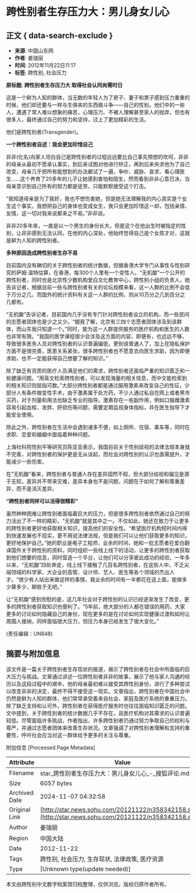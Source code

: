 # 跨性别者生存压力大：男儿身女儿心

## 正文 { data-search-exclude }


- **来源**: 中国山东网  
- **作者**: 姜瑞丽  
- **时间**: 2012年11月22日11:17  
- **标签**: 跨性别, 社会压力

**原标题**: **跨性别者生存压力大 取得社会认同尚需时日**

这是一个鲜为人知的群体，当无数的年轻人为了房子、妻子和票子感到压力重重的时候，他们却还要与一样与生俱来的东西做斗争——自己的性别。他们中的一些人，遭遇了常人难以想象的痛苦，心理压力、不被人理解甚至家人的抛弃，但也有很多人，最终通过自己的努力和坚持，过上了更加精彩的生活。

他们是跨性别者(Transgender)。

**一个跨性别者自述：我会更加珍惜自己**

非非(化名)向家人坦白自己是跨性别者的过程远远要比自己事先预想的坎坷，非非的母亲从最初不愿承认事实，到后来试图对他进行矫正，再到后来央求他为了自己改变，母亲几乎把所有能想到的办法都试了一遍，争吵、威胁、哀求、看心理医生……这个养育了20多年的儿子让她感到害怕和陌生，然而看到非非心意已决，当母亲意识到自己所有的努力都是徒劳，只能默默接受这个打击。

“我知道母亲是为了我好，我也不想伤害她，但是她无法理解我的内心其实是个女生这个事实，我想把自己的身体也变成女生，我只会更加珍惜这一却，包括亲情、友情，这一切对我来说都来之不易。”非非说。

非非20多年来，一直是以一个男生的身份长大，但是这个在他出生时被指定的性别，让非非感到无法认同，在他的内心深处，他始终觉得自己是个女孩才对，这就是鲜为人知的跨性别者。

**多种原因造成跨性别者生存不易**

目前国内没有确切的关于跨性别者的统计数据，但据香港大学专门从事性与性别研究的萨姆·温特估算，在香港，每300个人里有一个变性人。“无机酸”一个公开的跨性别者，同时也是北京性少数机构爱白文化教育中心，跨性别小组的负责人，她告诉记者，根据目前一些与跨性别者有关的论坛规模来看，这一人群的比例不会低于万分之几，而国外的统计资料有关这一人群的比例，则从10万分之几到百分之几都有。

“无机酸”告诉记者，目前国内几乎没有专门针对跨性别者设立的机构，而一些民间的志愿者团体也是少之又少。“据我了解，北京有三四个志愿者团体涉及到该群体，而山东我只知道一个。”同时，能为这一人群提供服务的医疗机构和医生的人数也非常有限。“我国的医学课程很少会涉及这方面的内容，即便有，也远远不够，导致很多医务人员对跨性别者的认识普遍偏低，更别说普通人了，加上在隐私保护方面不是很完善，医患关系紧张，很多跨性别者也不愿意去向医生求助，因为即便求助，也不一定能获得自己想要了解的知识。”

除了缺乏有资质的医疗人员满足他们的需求，跨性别者还面临严重的知识匮乏和一些健康问题。“用英文检索跨性别者，可以发现海量的相关信息，而中文能检索到的相关知识则屈指可数。”大部分跨性别者都是通过服用激素来改变自己的性征，少部分人有条件做变性手术，由于激素属于处方药，不少人通过私自在网上或者黑市买药，对于剂量和用法也缺乏专业的指导。激素存在一些副作用，例如口服雌激素容易引起血栓、发胖、肝损伤等问题，需要定期监视身体指标，并在医生指导下才能安全使用。

除此之外，跨性别者在生活中会遇到诸多不便，如上厕所、住宿、乘车等，同时在求职、恋爱和婚姻中面临着种种问题。

上海社科院性别平等研究员陈亚亚表示，我国目前关于性别歧视的法律法规本身就不完善，对跨性别者的保护更是无从谈起，而社会对跨性别的认识也亟需提升，才能减少一些伤害。

在“无机酸”看来，跨性别者与普通人存在差异固然不假，但大部分歧视和偏见是源于无知，差异并不带来灾难，差异本身也不是问题，问题在于如何了解和尊重差异，而不是消灭差异。

**“跨性别者同样可以活得很精彩”**

虽然种种困难让跨性别者面临着巨大的压力，但是很多跨性别者依然通过自己的努力活出了不一样的精彩，“无机酸”就是其中之一。不仅如此，她还在致力于让更多的跨性别者更好地获取相关知识，提高他们的安全性。“希望医疗机构短时间内得到快速发展也不现实，更不用说法律法规，但是我们可以让他们获取更多的知识，更好地保护自己。”她的职业是电子工程师，业余的时间，她和一批志愿者在爱白翻译国外关于跨性别的资料，同时组织一些线上线下的活动，让更多的跨性别者获取到他们想要的信息，同时营造一个平台，让他们可以分享彼此成功的经验，一年多以来，“无机酸”四处奔走，线上线下接触了几百名跨性别者，在这些人中，不乏尖端领域的科学家、大企业的高管、设计师、艺人、医生等各个领域的杰出人才。“很少有人站出来做这样的事情，我业余的时间有一半都花在这上面，能做多少算多少，聊胜于无吧。”

让“无机酸”感到欣慰的是，这几年社会对于跨性别的认识已经逐渐发生了改变，更多的跨性别者获取知识也便利了。“5年前，绝大部分的人都在错误的用药，大家更多的讨论如何隐藏自己的身份，现在更多的是在讨论如何实现健康过渡和如何让周围人接纳，同样面临很大压力，但压力本身已经发生了很大变化。”

(责任编辑：UN848)

## 摘要与附加信息

<!-- tcd_abstract -->
该文件是一篇关于跨性别者生存现状的报道，揭示了跨性别者在社会中所面临的巨大压力与挑战。文章通过讲述一位跨性别者非非的故事，展示了他与家人沟通的经历以及这段过程中的艰辛。他的母亲最初难以接受其跨性别身份，进行了多种尝试以改变非非的决定，最终不得不接受这一现实。文章指出，跨性别者在中国社会中仍然是鲜为人知的群体，他们常常承受着来自社会、家庭及医疗系统的重重压力。除了缺乏支持和认可外，跨性别者在获得医疗服务时也往往面临知识匮乏的问题。文中提到，关于跨性别者的统计数据几乎不存在，且医疗机构对其需求的认识普遍较低。尽管面临许多挑战，作者指出，许多跨性别者仍通过努力争取自己的权利与尊严，并通过志愿者团体来改善生存状况。文章强调了对跨性别者理解和支持的重要性，呼吁社会应当对这一群体给予更多的关注与尊重。
<!-- tcd_abstract_end -->

附加信息 [Processed Page Metadata]

| Attribute       | Value                                  |
|-----------------|----------------------------------------|
| Filename        | star_跨性别者生存压力大：男儿身女儿心_-_搜狐评论.md                             |
| Size            | 6057 bytes                           |
| Archived Date   | 2024-11-07 04:32:58                             |
| Original Link   | [http://star.news.sohu.com/20121122/n358342158.shtml](http://star.news.sohu.com/20121122/n358342158.shtml)                       |
| Author          | 姜瑞丽                               |
| Region          | 中国大陆                               |
| Date            | 2012-11-22                                 |
| Tags            | 跨性别, 社会压力, 生存现状, 法律政策, 医疗资源                                 |
| Type            | [Unknown type(update needed)]                                 |
<!-- tcd_table_end -->

本文由跨性别中文数字档案馆归档整理，仅供浏览。版权归原作者所有。
